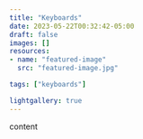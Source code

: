 ```yaml
---
title: "Keyboards"
date: 2023-05-22T00:32:42-05:00
draft: false
images: []
resources:
- name: "featured-image"
  src: "featured-image.jpg"

tags: ["keyboards"]

lightgallery: true
---
```


content
